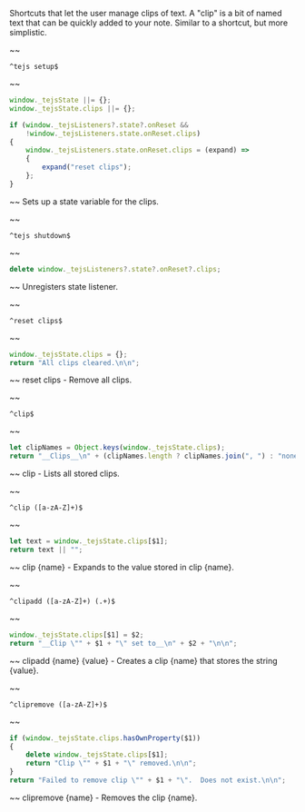 Shortcuts that let the user manage clips of text.  A "clip" is a bit of named text that can be quickly added to your note.  Similar to a shortcut, but more simplistic.


~~
```
^tejs setup$
```
~~
```js
window._tejsState ||= {};
window._tejsState.clips ||= {};

if (window._tejsListeners?.state?.onReset &&
    !window._tejsListeners.state.onReset.clips)
{
	window._tejsListeners.state.onReset.clips = (expand) =>
	{
		expand("reset clips");
	};
}
```
~~
Sets up a state variable for the clips.


~~
```
^tejs shutdown$
```
~~
```js
delete window._tejsListeners?.state?.onReset?.clips;
```
~~
Unregisters state listener.


~~
```
^reset clips$
```
~~
```js
window._tejsState.clips = {};
return "All clips cleared.\n\n";
```
~~
reset clips - Remove all clips.


~~
```
^clip$
```
~~
```js
let clipNames = Object.keys(window._tejsState.clips);
return "__Clips__\n" + (clipNames.length ? clipNames.join(", ") : "none") + "\n\n";
```
~~
clip - Lists all stored clips.


~~
```
^clip ([a-zA-Z]+)$
```
~~
```js
let text = window._tejsState.clips[$1];
return text || "";
```
~~
clip {name} - Expands to the value stored in clip {name}.


~~
```
^clipadd ([a-zA-Z]+) (.+)$
```
~~
```js
window._tejsState.clips[$1] = $2;
return "__Clip \"" + $1 + "\" set to__\n" + $2 + "\n\n";
```
~~
clipadd {name} {value} - Creates a clip {name} that stores the string {value}.


~~
```
^clipremove ([a-zA-Z]+)$
```
~~
```js
if (window._tejsState.clips.hasOwnProperty($1))
{
	delete window._tejsState.clips[$1];
	return "Clip \"" + $1 + "\" removed.\n\n";
}
return "Failed to remove clip \"" + $1 + "\".  Does not exist.\n\n";
```
~~
clipremove {name} - Removes the clip {name}.
